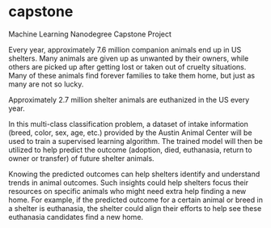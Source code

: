 # capstone
Machine Learning Nanodegree Capstone Project

Every year, approximately 7.6 million companion animals end up in US shelters. Many animals are given up as unwanted by their owners, while others are picked up after getting lost or taken out of cruelty situations. Many of these animals find forever families to take them home, but just as many are not so lucky.

Approximately 2.7 million shelter animals are euthanized in the US every year.

In this multi-class classification problem, a dataset of intake information (breed, color, sex, age, etc.) provided by the Austin Animal Center will be used to train a supervised learning algorithm. The trained model will then be utilized to help predict the outcome (adoption, died, euthanasia, return to owner or transfer) of future shelter animals.

Knowing the predicted outcomes can help shelters identify and understand trends in animal outcomes. Such insights could help shelters focus their resources on specific animals who might need extra help finding a new home. For example, if the predicted outcome for a certain animal or breed in a shelter is euthanasia, the shelter could align their efforts to help see these euthanasia candidates find a new home.
